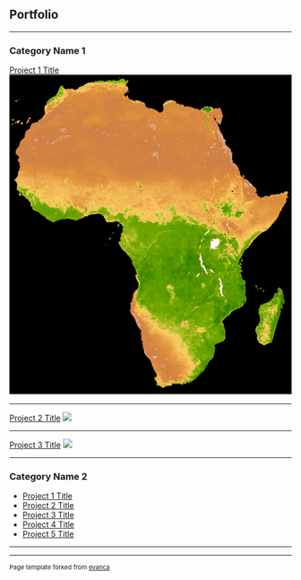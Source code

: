 ## Portfolio

---

### Category Name 1 

[Project 1 Title](/sample_page)
<img src="/images/AfricaGif.gif?raw=true"/>

---
[Project 2 Title](/pdf/sample_presentation.pdf)
<img src="C:/Users/18326/Pictures/Screenshots/feature.GIF"/>

---
[Project 3 Title](http://example.com/)
<img src="C:/Users/18326/Pictures/Screenshots/Classification.GIF"/>

---

### Category Name 2

- [Project 1 Title](http://example.com/)
- [Project 2 Title](http://example.com/)
- [Project 3 Title](http://example.com/)
- [Project 4 Title](http://example.com/)
- [Project 5 Title](http://example.com/)

---




---
<p style="font-size:11px">Page template forked from <a href="https://github.com/evanca/quick-portfolio">evanca</a></p>
<!-- Remove above link if you don't want to attibute -->
